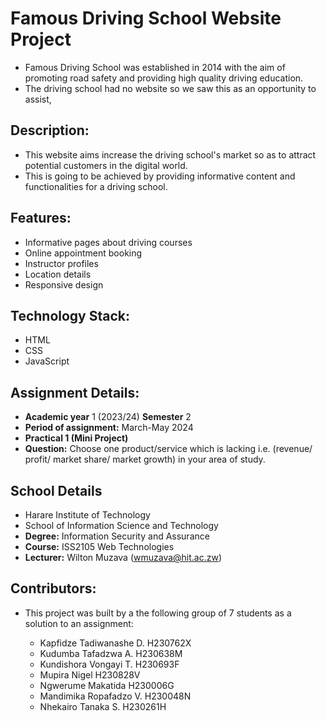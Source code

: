 # Famous Driving School Website Project

* Famous Driving School was established in 2014 with the aim of promoting road safety and providing high quality driving education.
* The driving school had no website so we saw this as an opportunity to assist,

## Description:

* This website aims increase the driving school's market so as to attract potential customers in the digital world.
* This is going to be achieved by providing informative content and functionalities for a driving school. 

## Features:

* Informative pages about driving courses
* Online appointment booking
* Instructor profiles
* Location details
* Responsive design

## Technology Stack:

* HTML
* CSS
* JavaScript

## Assignment Details:

* **Academic year** 1 (2023/24) **Semester** 2
* **Period of assignment:** March-May 2024
* **Practical 1 (Mini Project)**
* **Question:** Choose one product/service which is lacking i.e. (revenue/ profit/ market share/
market growth) in your area of study.

## School Details

* Harare Institute of Technology
* School of Information Science and Technology
* **Degree:** Information Security and Assurance
* **Course:** ISS2105 Web Technologies
* **Lecturer:** Wilton Muzava (wmuzava@hit.ac.zw)

## Contributors:

* This project was built by a the following group of 7 students as a solution to an assignment:

  * Kapfidze Tadiwanashe D. H230762X
  * Kudumba Tafadzwa A. H230638M
  * Kundishora Vongayi T. H230693F
  * Mupira Nigel H230828V
  * Ngwerume Makatida H230006G
  * Mandimika Ropafadzo V. H230048N
  * Nhekairo Tanaka S. H230261H
